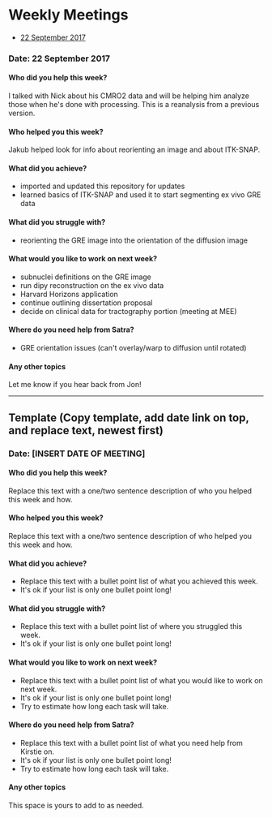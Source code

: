 # Weekly Meetings

* [22 September 2017](#date-22-september-2017)

### Date: 22 September 2017

#### Who did you help this week?

I talked with Nick about his CMRO2 data and will be helping him analyze those when he's done with processing. This is a reanalysis from a previous version.

#### Who helped you this week?

Jakub helped look for info about reorienting an image and about ITK-SNAP.

#### What did you achieve?

* imported and updated this repository for updates
* learned basics of ITK-SNAP and used it to start segmenting ex vivo GRE data

#### What did you struggle with?

* reorienting the GRE image into the orientation of the diffusion image

#### What would you like to work on next week?

* subnuclei definitions on the GRE image
* run dipy reconstruction on the ex vivo data
* Harvard Horizons application
* continue outlining dissertation proposal
* decide on clinical data for tractography portion (meeting at MEE)

#### Where do you need help from Satra?

* GRE orientation issues (can't overlay/warp to diffusion until rotated)

#### Any other topics

Let me know if you hear back from Jon!

---

## Template (Copy template, add date link on top, and replace text, newest first)

### Date: [INSERT DATE OF MEETING]

#### Who did you help this week?

Replace this text with a one/two sentence description of who you helped this week and how.


#### Who helped you this week?

Replace this text with a one/two sentence description of who helped you this week and how.

#### What did you achieve?

* Replace this text with a bullet point list of what you achieved this week.
* It's ok if your list is only one bullet point long!

#### What did you struggle with?

* Replace this text with a bullet point list of where you struggled this week.
* It's ok if your list is only one bullet point long!

#### What would you like to work on next week?

* Replace this text with a bullet point list of what you would like to work on next week.
* It's ok if your list is only one bullet point long!
* Try to estimate how long each task will take.

#### Where do you need help from Satra?

* Replace this text with a bullet point list of what you need help from Kirstie on.
* It's ok if your list is only one bullet point long!
* Try to estimate how long each task will take.

#### Any other topics

This space is yours to add to as needed.
